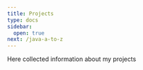 ```yaml
---
title: Projects
type: docs
sidebar:
  open: true
next: /java-a-to-z
---
```


Here collected information about my projects